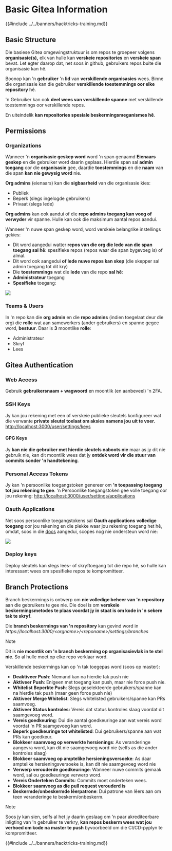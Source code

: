 # Basic Gitea Information

{{#include ../../banners/hacktricks-training.md}}

## Basic Structure

Die basiese Gitea omgewingstruktuur is om repos te groepeer volgens **organisasie(s),** elk van hulle kan **verskeie repositories** en **verskeie span** bevat. Let egter daarop dat, net soos in github, gebruikers repos buite die organisasie kan hê.

Boonop kan 'n **gebruiker** 'n **lid** van **verskillende organisasies** wees. Binne die organisasie kan die gebruiker **verskillende toestemmings oor elke repository** hê.

'n Gebruiker kan ook **deel wees van verskillende spanne** met verskillende toestemmings oor verskillende repos.

En uiteindelik **kan repositories spesiale beskermingsmeganismes hê**.

## Permissions

### Organizations

Wanneer 'n **organisasie geskep word** word 'n span genaamd **Eienaars** **geskep** en die gebruiker word daarin geplaas. Hierdie span sal **admin toegang** oor die **organisasie** gee, daardie **toestemmings** en die **naam** van die span **kan nie gewysig word** nie.

**Org admins** (eienaars) kan die **sigbaarheid** van die organisasie kies:

- Publiek
- Beperk (slegs ingelogde gebruikers)
- Privaat (slegs lede)

**Org admins** kan ook aandui of die **repo admins** **toegang kan voeg of verwyder** vir spanne. Hulle kan ook die maksimum aantal repos aandui.

Wanneer 'n nuwe span geskep word, word verskeie belangrike instellings gekies:

- Dit word aangedui watter **repos van die org die lede van die span toegang sal hê**: spesifieke repos (repos waar die span bygevoeg is) of almal.
- Dit word ook aangedui **of lede nuwe repos kan skep** (die skepper sal admin toegang tot dit kry)
- Die **toestemmings** wat die **lede** van die repo **sal hê**:
- **Administrateur** toegang
- **Spesifieke** toegang:

![](<../../images/image (118).png>)

### Teams & Users

In 'n repo kan die **org admin** en die **repo admins** (indien toegelaat deur die org) die **rolle** wat aan samewerkers (ander gebruikers) en spanne gegee word, **bestuur**. Daar is **3** moontlike **rolle**:

- Administrateur
- Skryf
- Lees

## Gitea Authentication

### Web Access

Gebruik **gebruikersnaam + wagwoord** en moontlik (en aanbeveel) 'n 2FA.

### **SSH Keys**

Jy kan jou rekening met een of verskeie publieke sleutels konfigureer wat die verwante **private sleutel toelaat om aksies namens jou uit te voer.** [http://localhost:3000/user/settings/keys](http://localhost:3000/user/settings/keys)

#### **GPG Keys**

Jy **kan nie die gebruiker met hierdie sleutels naboots nie** maar as jy dit nie gebruik nie, kan dit moontlik wees dat jy **ontdek word vir die stuur van commits sonder 'n handtekening**.

### **Personal Access Tokens**

Jy kan 'n persoonlike toegangstoken genereer om **'n toepassing toegang tot jou rekening te gee**. 'n Persoonlike toegangstoken gee volle toegang oor jou rekening: [http://localhost:3000/user/settings/applications](http://localhost:3000/user/settings/applications)

### Oauth Applications

Net soos persoonlike toegangstokens sal **Oauth applications** **volledige toegang** oor jou rekening en die plekke waar jou rekening toegang het hê, omdat, soos in die [docs](https://docs.gitea.io/en-us/oauth2-provider/#scopes) aangedui, scopes nog nie ondersteun word nie:

![](<../../images/image (194).png>)

### Deploy keys

Deploy sleutels kan slegs lees- of skryftoegang tot die repo hê, so hulle kan interessant wees om spesifieke repos te kompromitteer.

## Branch Protections

Branch beskermings is ontwerp om **nie volledige beheer van 'n repository** aan die gebruikers te gee nie. Die doel is om **verskeie beskermingsmetodes te plaas voordat jy in staat is om kode in 'n sekere tak te skryf**.

Die **branch beskermings van 'n repository** kan gevind word in _https://localhost:3000/\<orgname>/\<reponame>/settings/branches_

> [!NOTE]
> Dit is **nie moontlik om 'n branch beskerming op organisasievlak in te stel nie**. So al hulle moet op elke repo verklaar word.

Verskillende beskermings kan op 'n tak toegepas word (soos op master):

- **Deaktiveer Push**: Niemand kan na hierdie tak push nie
- **Aktiveer Push**: Enigeen met toegang kan push, maar nie force push nie.
- **Whitelist Beperkte Push**: Slegs geselekteerde gebruikers/spanne kan na hierdie tak push (maar geen force push nie)
- **Aktiveer Merge Whitelist**: Slegs whitelisted gebruikers/spanne kan PRs saamvoeg.
- **Aktiveer Status kontroles:** Vereis dat status kontroles slaag voordat dit saamgevoeg word.
- **Vereis goedkeuring**: Dui die aantal goedkeuringe aan wat vereis word voordat 'n PR saamgevoeg kan word.
- **Beperk goedkeuringe tot whitelisted**: Dui gebruikers/spanne aan wat PRs kan goedkeur.
- **Blokkeer saamvoeg op verwerkte hersienings**: As veranderinge aangevra word, kan dit nie saamgevoeg word nie (selfs as die ander kontroles slaag)
- **Blokkeer saamvoeg op amptelike hersieningsversoeke**: As daar amptelike hersieningsversoeke is, kan dit nie saamgevoeg word nie
- **Verwerp verouderde goedkeuringe**: Wanneer nuwe commits gemaak word, sal ou goedkeuringe verwerp word.
- **Vereis Onderteken Commits**: Commits moet onderteken wees.
- **Blokkeer saamvoeg as die pull request verouderd is**
- **Beskermde/onbeskermde lêerpatrone**: Dui patrone van lêers aan om teen veranderinge te beskerm/onbeskerm.

> [!NOTE]
> Soos jy kan sien, selfs al het jy daarin geslaag om 'n paar akrediteerbare inligting van 'n gebruiker te verkry, **kan repos beskerm wees wat jou verhoed om kode na master te push** byvoorbeeld om die CI/CD-pyplyn te kompromitteer.

{{#include ../../banners/hacktricks-training.md}}
